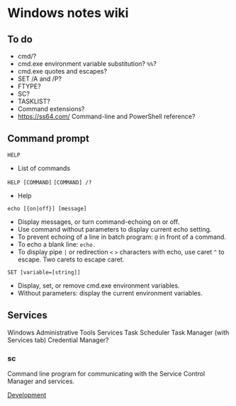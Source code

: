 # Windows notes wiki

## To do
* cmd/?
* cmd.exe environment variable substitution? `%%`?
* cmd.exe quotes and escapes?
* SET /A and /P?
* FTYPE?
* SC?
* TASKLIST?
* Command extensions?
* https://ss64.com/
	Command-line and PowerShell reference?


## Command prompt

`HELP`

* List of commands


`HELP [COMMAND]`
`[COMMAND] /?`

* Help


`echo [{on|off}] [message]`

* Display messages, or turn command-echoing on or off.
* Use command without parameters to display current echo setting.
* To prevent echoing of a line in batch program: `@` in front of a command.
* To echo a blank line: `echo.`
* To display pipe `|` or redirection `<` `>` characters with echo, use caret
  `^` to escape. Two carets to escape caret.


`SET [variable=[string]]`

* Display, set, or remove cmd.exe environment variables.
* Without parameters: display the current environment variables.


## Services

Windows Administrative Tools
Services
Task Scheduler
Task Manager (with Services tab)
Credential Manager?


### sc

Command line program for communicating with the Service Control Manager and
services.


[Development](development.md)
